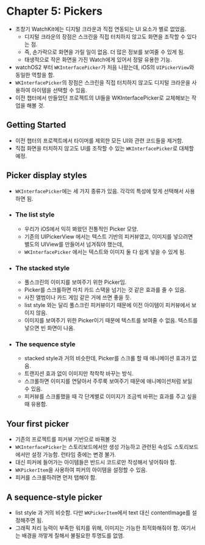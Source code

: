 # Chapter 5: Pickers

- 초창기 WatchKit에는 디지털 크라운과 직접 연동되는 UI 요소가 별로 없었음.
  - 디지털 크라운의 장점은 스크린을 직접 터치하지 않고도 화면을 조작할 수 있다는 점.
  - 즉, 손가락으로 화면을 가릴 일이 없음. 더 많은 정보를 보여줄 수 있게 됨.
  - 태생적으로 작은 화면을 가진 Watch에게 있어서 정말 유용한 기능.
- watchOS2 부터 `WKInterfacePicker`가 처음 나왔는데, iOS의 `UIPickerView`와 동일한 역할을 함.
- `WKInterfacePicker`의 장점은 스크린을 직접 터치하지 않고도 디지털 크라운을 사용하여 아이템을 선택할 수 있음.
- 이전 챕터에서 만들었던 프로젝트의 UI들을 WKInterfacePicker로 교체해보는 작업을 해볼 것.

## Getting Started
- 이전 챕터의 프로젝트에서 타이머를 제외한 모든 UI와 관련 코드들을 제거함.
- 직접 화면을 터치하지 않고도 UI를 조작할 수 있는 `WKInterfacePicker`로 대체할 예정.

## Picker display styles
- `WKInterfacePicker`에는 세 가지 종류가 있음. 각각의 특성에 맞게 선택해서 사용하면 됨.
- ### The list style
  - 우리가 iOS에서 익히 봐왔던 전통적인 Picker 모양.
  - 기존의 UIPickerView 에서는 텍스트 기반의 피커뷰였고, 이미지를 넣으려면 별도의 UIView를 만들어서 넘겨줘야 했는데,
  - `WKInterfacePicker` 에서는 텍스트와 이미지 둘 다 쉽게 넣을 수 있게 됨.
- ### The stacked style
  - 풀스크린의 이미지를 보여주기 위한 Picker임.
  - Picker를 스크롤하면 마치 카드 스택을 넘기는 것 같은 효과를 줄 수 있음.
  - 사진 앨범이나 카드 게임 같은 거에 쓰면 좋을 듯.
  - list style 와는 달리 풀스크린 피커뷰이기 때문에 이전 아이템이 피커뷰에서 보이지 않음.
  - 이미지를 보여주기 위한 Picker이기 때문에 텍스트를 보여줄 수 없음. 텍스트를 넣으면 빈 화면이 나옴.
- ### The sequence style
  - stacked style과 거의 비슷한데, Picker를 스크롤 할 때 애니메이션 효과가 없음.
  - 트랜지션 효과 없이 이미지만 착착착 바꾸는 방식.
  - 스크롤하면 이미지를 연달아서 주루룩 보여주기 때문에 애니메이션처럼 보일 수 있음.
  - 피커뷰를 스크롤했을 때 각 단계별로 이미지가 조금씩 바뀌는 효과를 주고 싶을 때 유용함.
  
## Your first picker
- 기존의 프로젝트를 피커뷰 기반으로 바꿔볼 것
- `WKInterfacePicker`는 스토리보드에서만 생성 가능하고 관련된 속성도 스토리보드에서만 설정 가능함. 런타임 중에는 변경 불가.
- 대신 피커에 들어가는 아이템들은 반드시 코드로만 작성해서 넣어줘야 함.
- `WKPickerItem`을 사용하여 피커의 아이템을 설정할 수 있음.
- 피커를 스크롤하려면 먼저 탭해야 함.

## A sequence-style picker
- list style 과 거의 비슷함. 다만 `WKPickerItem`에서 text 대신 contentImage를 설정해주면 됨.
- 그래픽 처리 능력이 부족한 워치를 위해, 이미지는 가능한 최적화해줘야 함. 여기서는 배경을 까맣게 칠해서 불필요한 투명도를 없앰.
